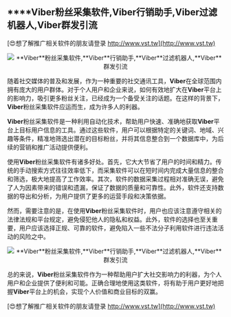## ****Viber**粉丝采集软件,**Viber**行销助手,**Viber**过滤机器人,**Viber**群发引流**

[😍想了解推广相关软件的朋友请登录 http://www.vst.tw](http://www.vst.tw)

 <center><img src="https://vst.tw/MP4/tuiguang/png/4.png" alt="**Viber**粉丝采集软件,**Viber**行销助手,**Viber**过滤机器人,**Viber**群发引流"></center>

随着社交媒体的普及和发展，作为一种重要的社交通讯工具，**Viber**在全球范围内拥有庞大的用户群体。对于个人用户和企业来说，如何有效地扩大在**Viber**平台上的影响力，吸引更多粉丝关注，已经成为一个备受关注的话题。在这样的背景下，**Viber**粉丝采集软件应运而生，成为许多人的利器。

**Viber**粉丝采集软件是一种利用自动化技术，帮助用户快速、准确地获取**Viber**平台上目标用户信息的工具。通过这些软件，用户可以根据特定的关键词、地域、兴趣等条件，精准地筛选出潜在的目标粉丝，并将其信息整合到一个数据库中，为后续的营销和推广活动提供便利。

使用**Viber**粉丝采集软件有诸多好处。首先，它大大节省了用户的时间和精力。传统的手动搜索方式往往效率低下，而采集软件可以在短时间内完成大量信息的整合和筛选，极大地提高了工作效率。其次，软件的数据采集过程相对准确无误，避免了人为因素带来的错误和遗漏，保证了数据的质量和可靠性。此外，软件还支持数据的导出和分析，为用户提供了更多的运营手段和决策依据。

然而，需要注意的是，在使用**Viber**粉丝采集软件时，用户也应该注意遵守相关的法律法规和平台规定，避免侵犯他人的隐私和权益。此外，软件的选择也至关重要，用户应该选择正规、可靠的软件，避免陷入一些不法分子利用软件进行违法活动的风险之中。

 <center><img src="https://vst.tw/MP4/tuiguang/png/7.png" alt="**Viber**粉丝采集软件,**Viber**行销助手,**Viber**过滤机器人,**Viber**群发引流"></center>

总的来说，**Viber**粉丝采集软件作为一种帮助用户扩大社交影响力的利器，为个人用户和企业提供了便利和可能。正确合理地使用这类软件，将有助于用户更好地把握**Viber**平台上的机会，实现个人价值和商业目标的双赢。

[😍想了解推广相关软件的朋友请登录 http://www.vst.tw](http://www.vst.tw)



